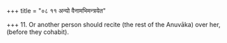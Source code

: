 +++
title = "०८ ११ अन्यो वैनामभिमन्त्रयेत"

+++
11. Or another person should recite (the rest of the Anuvāka) over her, (before they cohabit).
